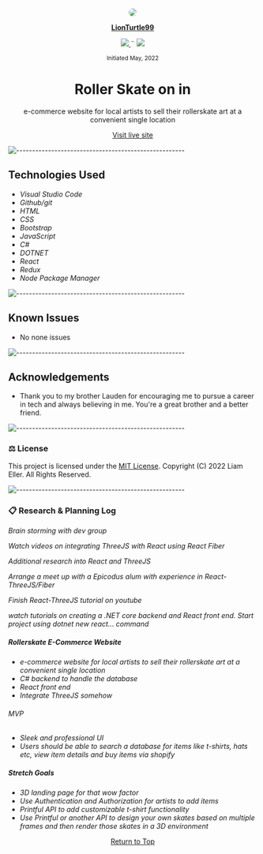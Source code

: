 <p align="center">
    <br>
    <a href="https://github.com/lionturtle99">
        <img style="border-radius: 50%;" src="https://avatars.githubusercontent.com/u/87952201?s=400&u=5ac30267d7cfc6f11c4ecf57d21c6600941b451f&v=4">
    </a>
    <p align="center">
    </p>
    <p align="center">
        <a href="https://github.com/lionturtle99">
            <strong>LionTurtle99</strong>
        </a>
    </p>
    <p align="center">
        <a href="mailto:<liamthelastson@gmail.com>">
            <img src="https://img.shields.io/badge/-Email%20Me-CA4245?loggithub&logoWidth=30">
        </a>
        ¨
        <a href="https://linkedin.com/in/liameller">
            <img src="https://img.shields.io/badge/-LinkedIn-black.svg?style=plastic&logo=linkedin&colorB=2867B2">
        </a>
    </p>    
</p>

<p align="center">
  <small>Initiated May, 2022</small>
</p>

<h1 align="center">Roller Skate on in</h1>

<p align="center">e-commerce website for local artists to sell their rollerskate art at a convenient single location</p>

<p align="center"><a href="#">Visit live site</a></p>

![-----------------------------------------------------](https://raw.githubusercontent.com/andreasbm/readme/master/assets/lines/aqua.png)

## Technologies Used

* _Visual Studio Code_
* _Github/git_
* _HTML_
* _CSS_
* _Bootstrap_
* _JavaScript_
* _C#_
* _DOTNET_
* _React_
* _Redux_
* _Node Package Manager_

![-----------------------------------------------------](https://raw.githubusercontent.com/andreasbm/readme/master/assets/lines/aqua.png)

## Known Issues
* No none issues

![-----------------------------------------------------](https://raw.githubusercontent.com/andreasbm/readme/master/assets/lines/aqua.png)

## Acknowledgements
- Thank you to my brother Lauden for encouraging me to pursue a career in tech and always believing in me. You're a great brother and a better friend.

![-----------------------------------------------------](https://raw.githubusercontent.com/andreasbm/readme/master/assets/lines/aqua.png)

### ⚖️ License

This project is licensed under the [MIT License](https://opensource.org/licenses/MIT). Copyright (C) 2022 Liam Eller. All Rights Reserved.

![-----------------------------------------------------](https://raw.githubusercontent.com/andreasbm/readme/master/assets/lines/aqua.png)

### 📋 Research & Planning Log

_Brain storming with dev group_

_Watch videos on integrating ThreeJS with React using React Fiber_

_Additional research into React and ThreeJS_

_Arrange a meet up with a Epicodus alum with experience in React-ThreeJS/Fiber_

_Finish React-ThreeJS tutorial on youtube_

_watch tutorials on creating a .NET core backend and React front end. Start project using dotnet new react... command_

##### Rollerskate E-Commerce Website

* _e-commerce website for local artists to sell their rollerskate art at a convenient single location_
* _C# backend to handle the database_
* _React front end_
* _Integrate ThreeJS somehow_

###### MVP
* _Sleek and professional UI_
* _Users should be able to search a database for items like t-shirts, hats etc, view item details and buy items via shopify_

##### Stretch Goals
* _3D landing page for that wow factor_
* _Use Authentication and Authorization for artists to add items_
* _Printful API to add customizable t-shirt functionality_
* _Use Printful or another API to design your own skates based on multiple frames and then render those skates in a 3D environment_



<p align="center"><a href="#">Return to Top</a></p>
